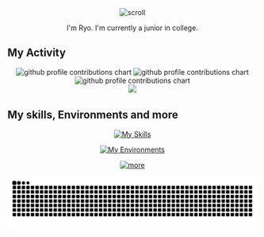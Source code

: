 <div align="center">
  
  <picture>
    <source
      media="(prefers-color-scheme: dark)"
      srcset="https://typograssy.deno.dev/api?text=Hello%20World!!%20&bg=0d1116&l0=151b23&frame=ffffff&speed=100&comment="
    />
    <source
      media="(prefers-color-scheme: light)"
      srcset="https://typograssy.deno.dev/api?text=Hello%20World!!%20&bg=ffffff&l0=cccccc&frame=000000&speed=100&comment="
    />
    <img
      alt="scroll"
      src="https://typograssy.deno.dev/api?text=Hello%20World!!%20&bg=0d1116&l0=151b23&frame=ffffff&speed=100&comment="
    />
  </picture>
  
  I'm Ryo. I'm currently a junior in college.
</div>


## My Activity

<div align="center">

  <picture>
        <source media="(prefers-color-scheme: dark)"  srcset="output/metrics.base.svg" width="400" />
	<source media="(prefers-color-scheme: light)" srcset="output/metrics.base.svg" width="400" />
	<img alt="github profile contributions chart"    src="https://raw.githubusercontent.com/ryonakagawa-1012/ryonakagawa-1012/output-3d-contrib/day.svg" />
  </picture>

  <picture>
   	<source media="(prefers-color-scheme: dark)"  srcset="output/details.svg" width="400" />
	<source media="(prefers-color-scheme: light)" srcset="output/details.svg" width="400" />
	<img alt="github profile contributions chart"    src="https://raw.githubusercontent.com/ryonakagawa-1012/ryonakagawa-1012/output-3d-contrib/day.svg" />
  </picture>
  
  <picture>
	  <source media="(prefers-color-scheme: dark)"  srcset="profile-3d-contrib/profile-night-rainbow.svg" width="700" />
	  <source media="(prefers-color-scheme: light)" srcset="profile-3d-contrib/profile-season-animate.svg" width="700" />
	  <img alt="github profile contributions chart"    src="https://raw.githubusercontent.com/ryonakagawa-1012/ryonakagawa-1012/output-3d-contrib/day.svg" />
	</picture>

  
  
</div>

<div align="center">
  <a href="https://atcoder.jp/users/Xx_RYO_xX?contestType=algo">
    <img
      src="https://badgen.org/img/atcoder/Xx_RYO_xX/rating/algorithm?style=plastic"
      style="width:auto; height:50px;"
    />
  </a>
</div>

<!--
<div align="center">
  <a href="https://atcoder.jp/users/Xx_RYO_xX?contestType=heuristic">
    <img
      src="https://badgen.org/img/atcoder/Xx_RYO_xX/rating/heuristic?style=plastic"
      style="width:auto; height:50px;"
    />
  </a>
</div>
-->

## My skills, Environments and more
<div align="center">
  
  [![My Skills](https://skillicons.dev/icons?i=c,python,java,html,css,javascript,md)](https://skillicons.dev)  
  
  [![My Environments](https://skillicons.dev/icons?i=git,github,docker,vscode,pycharm,idea,webstorm,matlab)](https://skillicons.dev)
  
  [![more](https://skillicons.dev/icons?i=discord,instagram,twitter,gmail)](https://skillicons.dev)
  
</div>



<picture>
  <source media="(prefers-color-scheme: dark)" srcset="https://raw.githubusercontent.com/ryonakagawa-1012/ryonakagawa-1012/output/github-contribution-grid-snake-dark.svg" />
  <source media="(prefers-color-scheme: light)" srcset="https://raw.githubusercontent.com/ryonakagawa-1012/ryonakagawa-1012/output/github-contribution-grid-snake.svg" />
  <img alt="GitHub Contribution Snake" src="https://raw.githubusercontent.com/ryonakagawa-1012/ryonakagawa-1012/output/github-contribution-grid-snake.svg" />
</picture>
